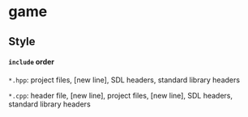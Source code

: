 # game

## Style

#### `include` order

`*.hpp`: project files, [new line], SDL headers, standard library headers

`*.cpp`: header file, [new line], project files, [new line], SDL headers,
standard library headers
